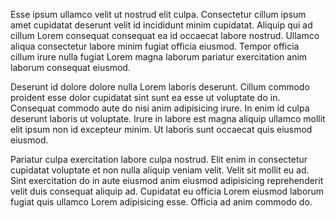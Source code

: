Esse ipsum ullamco velit ut nostrud elit culpa. Consectetur cillum ipsum amet cupidatat deserunt velit id incididunt minim cupidatat. Aliquip qui ad cillum Lorem consequat consequat ea id occaecat labore nostrud. Ullamco aliqua consectetur labore minim fugiat officia eiusmod. Tempor officia cillum irure nulla fugiat Lorem magna laborum pariatur exercitation anim laborum consequat eiusmod.

Deserunt id dolore dolore nulla Lorem laboris deserunt. Cillum commodo proident esse dolor cupidatat sint sunt ea esse ut voluptate do in. Consequat commodo aute do nisi anim adipisicing irure. In enim id culpa deserunt laboris ut voluptate. Irure in labore est magna aliquip ullamco mollit elit ipsum non id excepteur minim. Ut laboris sunt occaecat quis eiusmod eiusmod.

Pariatur culpa exercitation labore culpa nostrud. Elit enim in consectetur cupidatat voluptate et non nulla aliquip veniam velit. Velit sit mollit eu ad. Sint exercitation do in aute eiusmod anim eiusmod adipisicing reprehenderit velit duis consequat aliquip ad. Cupidatat eu officia Lorem eiusmod laborum fugiat quis ullamco Lorem adipisicing esse. Officia ad anim commodo do.